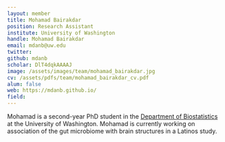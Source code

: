 ```yaml
---
layout: member
title: Mohamad Bairakdar
position: Research Assistant
institute: University of Washington
handle: Mohamad Bairakdar
email: mdanb@uw.edu
twitter: 
github: mdanb
scholar: DlT4dqkAAAAJ
image: /assets/images/team/mohamad_bairakdar.jpg
cv: /assets/pdfs/team/mohamad_bairakdar_cv.pdf
alum: false
web: https://mdanb.github.io/
field: 
---
```


Mohamad is a second-year PhD student in the [Department of Biostatistics](https://www.biostat.washington.edu/people/mohamad-bairakdar) at the University of Washington. Mohamad is currently working on association of the gut microbiome with brain structures in a Latinos study. 



